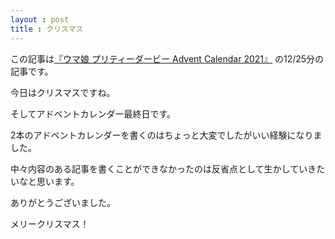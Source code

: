 ```yaml
---
layout : post
title : クリスマス
---
```


この記事は[『ウマ娘 プリティーダービー Advent Calendar 2021』](https://adventar.org/calendars/6565) の12/25分の記事です。

今日はクリスマスですね。

そしてアドベントカレンダー最終日です。

2本のアドベントカレンダーを書くのはちょっと大変でしたがいい経験になりました。

中々内容のある記事を書くことができなかったのは反省点として生かしていきたいなと思います。

ありがとうございました。

メリークリスマス！
